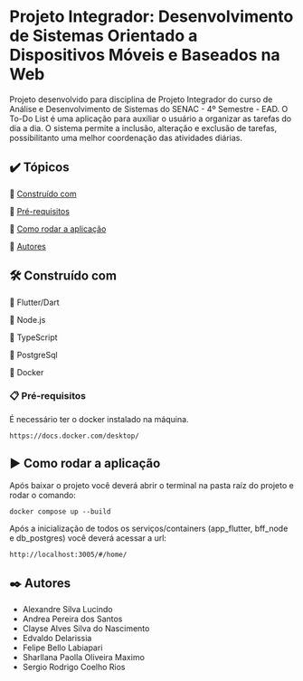 # Projeto Integrador: Desenvolvimento de Sistemas Orientado a Dispositivos Móveis e Baseados na Web

Projeto desenvolvido para disciplina de Projeto Integrador do curso de Análise e Desenvolvimento de Sistemas do SENAC - 4º Semestre - EAD.
O To-Do List é uma aplicação para auxiliar o usuário a organizar as tarefas do dia a dia.
O sistema permite a inclusão, alteração e exclusão de tarefas, possibilitanto uma melhor coordenação das atividades diárias.

## ✔️ Tópicos
📍 [Construído com](#construído-com)

📍 [Pré-requisitos](#pré-requisitos)

📍 [Como rodar a aplicação](#como-rodar-a-aplicação)

📍 [Autores](#autores)

## 🛠️ Construído com
🔹 Flutter/Dart

🔹 Node.js

🔹 TypeScript

🔹 PostgreSql

🔹 Docker

### 📋 Pré-requisitos
É necessário ter o docker instalado na máquina.

```
https://docs.docker.com/desktop/
```

## ▶️ Como rodar a aplicação
Após baixar o projeto você deverá abrir o terminal na pasta raíz do projeto e rodar o comando:

```
docker compose up --build
```

Após a inicialização de todos os serviços/containers (app_flutter, bff_node e db_postgres) você deverá acessar a url:

```
http://localhost:3005/#/home/
```

## ✒️ Autores
- Alexandre Silva Lucindo
- Andrea Pereira dos Santos
- Clayse Alves Silva do Nascimento
- Edvaldo Delarissia
- Felipe Bello Labiapari
- Sharllana Paolla Oliveira Maximo
- Sergio Rodrigo Coelho Rios